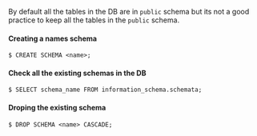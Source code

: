 
By default all the tables in the DB are in `public` schema but
its not a good practice to keep all the tables in the `public` schema.

#### Creating a names schema

```
$ CREATE SCHEMA <name>;
```

#### Check all the existing schemas in the DB

```
$ SELECT schema_name FROM information_schema.schemata;
```

#### Droping the existing schema

```
$ DROP SCHEMA <name> CASCADE;
```
